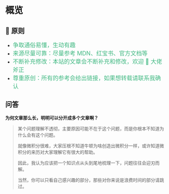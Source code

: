# 概览

## 📣 原则

- <span style="color: #42b983; font-size: 18px; padding-top: 6px;">争取通俗易懂，生动有趣</span>
- <span style="color: #42b983; font-size: 18px; padding-top: 6px;">来源尽量可靠：尽量参考 MDN、红宝书、官方文档等</span>
- <span style="color: #42b983; font-size: 18px; padding-top: 6px;">不断补充修改：本站的文章会不断补充和修改，欢迎 👏 大佬斧正</span>
- <span style="color: #42b983; font-size: 18px; padding-top: 6px;">尊重原创：所有的参考会给出链接，如果想转载请联系我确认</span>

## 问答

**为何文章那么长，明明可以分开成多个文章啊？**

> 某个问题理解不透彻，主要原因可能不在于这个问题，而是你根本不知道为什么会有这个问题。
>
> 就像微积分很难，大家压根不知道牛顿为啥创造出微积分一样，或许知道微积分的来历对大家理解它有很大的帮助。
>
> 因此，我认为应该把一个知识点从头到尾地梳理一下，问题往往会迎刃而解。
>
> 当然，你可以只看自己感兴趣的部分，那些对你来说是浪费时间的部分请跳过。
